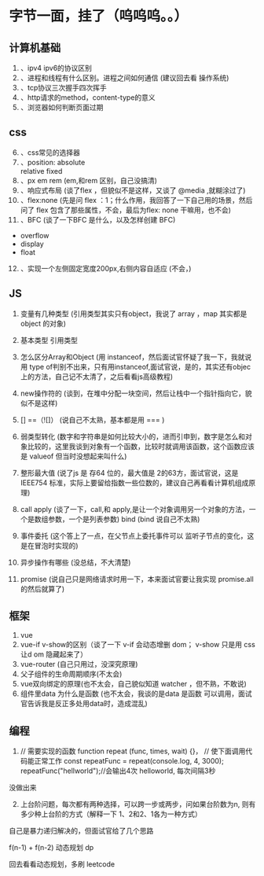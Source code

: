 # 字节一面，挂了（呜呜呜。。）    

## 计算机基础
1. 、ipv4 ipv6的协议区别
2. 、进程和线程有什么区别。进程之间如何通信 (建议回去看 操作系统)
3. 、tcp协议三次握手四次挥手
4. 、http请求的method，content-type的意义
5. 、浏览器如何判断页面过期

## css
6. 、css常见的选择器
7. 、position:
     absolute  
     relative
     fixed
 8. 、px  em  rem (em,和rem 区别，自己没搞清)
9. 、响应式布局  (谈了flex ，但貌似不是这样，又谈了 @media ,就糊涂过了)
10. 、flex:none   (先是问 flex ：1；什么作用，我回答了一下自己用的场景，然后问了 flex 包含了那些属性，不会，最后为flex: none 干嘛用，也不会)
11. 、BFC   (谈了一下BFC 是什么，以及怎样创建 BFC)
- overflow
- display
- float
12. 、实现一个左侧固定宽度200px,右侧内容自适应 (不会，)

## JS
1. 变量有几种类型 (引用类型其实只有object，我说了 array ，map 其实都是object 的对象)
2. 基本类型  引用类型
3. 怎么区分Array和Object (用 instanceof，然后面试官怀疑了我一下，我就说用 type of判别不出来，只有用instanceof,面试官说，是的，其实还有objec上的方法，自己记不太清了，之后看看js高级教程)

4. new操作符的 (谈到，在堆中分配一块空间，然后让栈中一个指针指向它，貌似不是这样)
5. [] ==（![]） (说自己不太熟，基本都是用 === )
6. 弱类型转化 (数字和字符串是如何比较大小的，进而引申到，数字是怎么和对象比较的，这里我谈到对象有一个函数，比较时就调用该函数，这个函数应该是 valueof 但当时没想起来叫什么)

7. 整形最大值  (说了js 是 存64 位的，最大值是 2的63方，面试官说，这是 IEEE754 标准，实际上要留给指数一些位数的，建议自己再看看计算机组成原理)

8. call  apply (谈了一下，call,和 apply,是让一个对象调用另一个对象的方法，一个是数组参数，一个是列表参数)
bind  (bind 说自己不太熟)

9. 事件委托 (这个答上了一点，在父节点上委托事件可以 监听子节点的变化，这是在冒泡时实现的)

10. 异步操作有哪些 (没总结，不大清楚)
11. promise (说自己只是网络请求时用一下，本来面试官要让我实现 promise.all 的然后就算了)

## 框架
1. vue
2. vue-if   v-show的区别（谈了一下 v-if 会动态增删 dom； v-show 只是用 css 让d om 隐藏起来了）
3. vue-router (自己只用过，没深究原理)
4. 父子组件的生命周期顺序(不太会)
5. vue双向绑定的原理(也不太会，自己貌似知道 watcher ，但不熟，不敢说)
6. 组件里data 为什么是函数 (也不太会，我谈的是data 是函数 可以调用，面试官告诉我是反正多处用data时，造成混乱)

## 编程
1. // 需要实现的函数
function repeat (func, times, wait) {}，
// 使下面调用代码能正常工作
const repeatFunc = repeat(console.log, 4, 3000);
repeatFunc("hellworld");//会输出4次 helloworld, 每次间隔3秒

没做出来

2. 上台阶问题，每次都有两种选择，可以跨一步或两步，问如果台阶数为n, 则有多少种上台阶的方式（解释一下 1、2和2、1各为一种方式）

自己是暴力递归解决的，但面试官给了几个思路    

f(n-1) + f(n-2)
动态规划  dp

回去看看动态规划，多刷 leetcode
